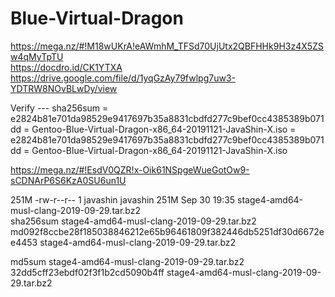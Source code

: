 # Blue-Virtual-Dragon


https://mega.nz/#!M18wUKrA!eAWmhM_TFSd70UjUtx2QBFHHk9H3z4X5ZSw4qMyTpTU \
https://docdro.id/CK1YTXA \
https://drive.google.com/file/d/1yqGzAy79fwlpg7uw3-YDTRW8NOvBLwDy/view

Verify --- sha256sum =  e2824b81e701da98529e9417697b35a8831cbdfd277c9bef0cc4385389b071dd = Gentoo-Blue-Virtual-Dragon-x86_64-20191121-JavaShin-X.iso = e2824b81e701da98529e9417697b35a8831cbdfd277c9bef0cc4385389b071dd = Gentoo-Blue-Virtual-Dragon-x86_64-20191121-JavaShin-X.iso

https://mega.nz/#!EsdV0QZR!x-Oik61NSpgeWueGotOw9-sCDNArP6S6KzA0SU6un1U

251M -rw-r--r--  1 javashin javashin 251M Sep 30 19:35 stage4-amd64-musl-clang-2019-09-29.tar.bz2 \
sha256sum stage4-amd64-musl-clang-2019-09-29.tar.bz2 \
md092f8ccbe28f185038846212e65b96461809f382446db5251df30d6672ee4453  stage4-amd64-musl-clang-2019-09-29.tar.bz2

md5sum stage4-amd64-musl-clang-2019-09-29.tar.bz2 
32dd5cff23ebdf02f3f1b2cd5090b4ff  stage4-amd64-musl-clang-2019-09-29.tar.bz2


